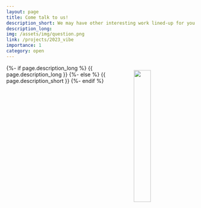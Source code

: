 ```yaml
---
layout: page
title: Come talk to us!
description_short: We may have other interesting work lined-up for you. And if you have your own idea, maybe even for a start-up, don't hesitate to contact us - we will support you as best as we can!
description_long: 
img: /assets/img/question.png
link: /projects/2023_vibe
importance: 1
category: open
---
```


<img src="{{ page.img}}" style="float: right; width:30%; padding: 1em"/>

{%- if page.description_long %}
{{ page.description_long }}
{%- else %}
{{ page.description_short }}
{%- endif %}
